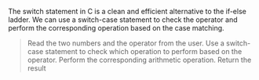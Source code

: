 The switch statement in C is a clean and efficient alternative to the if-else ladder. We can use a switch-case statement to check the operator and perform the corresponding operation based on the case matching.

> Read the two numbers and the operator from the user.
> Use a switch-case statement to check which operation to perform based on the operator.
> Perform the corresponding arithmetic operation.
> Return the result
